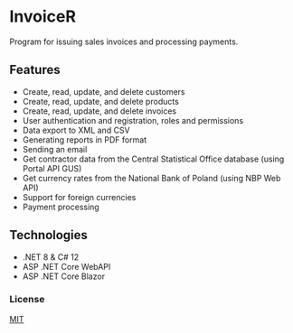 # InvoiceR

Program for issuing sales invoices and processing payments.

## Features

- Create, read, update, and delete customers
- Create, read, update, and delete products
- Create, read, update, and delete invoices
- User authentication and registration, roles and permissions
- Data export to XML and CSV
- Generating reports in PDF format
- Sending an email
- Get contractor data from the Central Statistical Office database (using Portal API GUS)
- Get currency rates from the National Bank of Poland (using NBP Web API)
- Support for foreign currencies
- Payment processing

## Technologies
- .NET 8 & C# 12
- ASP .NET Core WebAPI
- ASP .NET Core Blazor

### License

[MIT](https://choosealicense.com/licenses/mit/)
